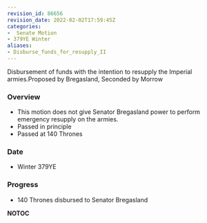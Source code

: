 ```yaml
---
revision_id: 86656
revision_date: 2022-02-02T17:59:45Z
categories:
-  Senate Motion
- 379YE Winter
aliases:
- Disburse_funds_for_resupply_II
---
```


Disbursement of funds with the intention to resupply the Imperial armies.Proposed by Bregasland, Seconded by Morrow 

### Overview
* This motion does not give Senator Bregasland power to perform emergency resupply on the armies.
* Passed in principle
* Passed at 140 Thrones

### Date
* Winter 379YE

### Progress
* 140 Thrones disbursed to Senator Bregasland



__NOTOC__
